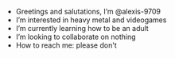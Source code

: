 - Greetings and salutations, I’m @alexis-9709
- I’m interested in heavy metal and videogames
- I’m currently learning how to be an adult
- I’m looking to collaborate on nothing
- How to reach me: please don't

<!---
alexis-9709/alexis-9709 is a ✨ special ✨ repository because its `README.md` (this file) appears on your GitHub profile.
You can click the Preview link to take a look at your changes.
--->
